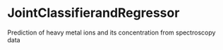 # JointClassifierandRegressor
Prediction of heavy metal ions and its concentration from spectroscopy data
